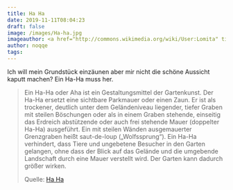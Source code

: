 ```yaml
---
title: Ha Ha
date: 2019-11-11T08:04:23
draft: false
image: /images/Ha-ha.jpg
imageauthor: <a href="http://commons.wikimedia.org/wiki/User:Lomita" title="User:Lomita">Lomita</a>
author: noqqe
tags:
---
```


Ich will mein Grundstück einzäunen aber mir nicht die schöne Aussicht kaputt
machen? Ein Ha-Ha muss her.

> Ein Ha-Ha oder Aha ist ein Gestaltungsmittel der Gartenkunst. Der Ha-Ha
> ersetzt eine sichtbare Parkmauer oder einen Zaun. Er ist als trockener,
> deutlich unter dem Geländeniveau liegender, tiefer Graben mit steilen
> Böschungen oder als in einem Graben stehende, einseitig das Erdreich
> abstützende oder auch frei stehende Mauer (doppelter Ha-Ha) ausgeführt. Ein
> mit steilen Wänden ausgemauerter Grenzgraben heißt saut-de-loup
> („Wolfssprung“). Ein Ha-Ha verhindert, dass Tiere und ungebetene Besucher in
> den Garten gelangen, ohne dass der Blick auf das Gelände und die umgebende
> Landschaft durch eine Mauer verstellt wird. Der Garten kann dadurch größer
> wirken.
>
> Quelle: [Ha Ha](https://de.m.wikipedia.org/wiki/Ha-Ha)
